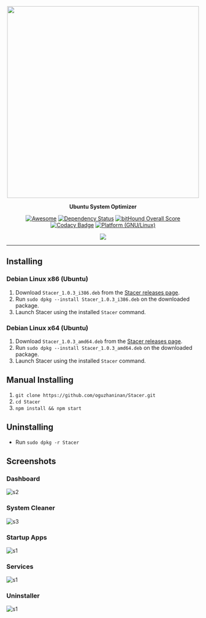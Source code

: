 
<p align="center">
    <img src="https://raw.githubusercontent.com/oguzhaninan/Stacer/master/Screenshots/header1.png" width="500">    
</p>
<p align="center">
  <b>Ubuntu System Optimizer</b>
</p>


<p align="center">
    <a href="https://github.com/sindresorhus/awesome-electron"><img alt="Awesome" src="https://cdn.rawgit.com/sindresorhus/awesome/d7305f38d29fed78fa85652e3a63e154dd8e8829/media/badge.svg"></a>
        <a href="https://www.versioneye.com/user/projects/5853e0f04d6466004b1b9e3a"><img alt="Dependency Status" src="https://www.versioneye.com/user/projects/5853e0f04d6466004b1b9e3a/badge.svg"></a>
            <a href="https://www.bithound.io/github/oguzhaninan/Stacer"><img alt="bitHound Overall Score" src="https://www.bithound.io/github/oguzhaninan/Stacer/badges/score.svg"></a>
                <a href="https://www.codacy.com/app/oguzhan3488/Stacer?utm_source=github.com&amp;utm_medium=referral&amp;utm_content=oguzhaninan/Stacer&amp;utm_campaign=badger"><img alt="Codacy Badge" src="https://api.codacy.com/project/badge/Grade/62f67866ba864392b3d8d615d5052de8"></a>
                    <a href="http://www.kernel.org"><img alt="Platform (GNU/Linux)" src="https://img.shields.io/badge/platform-GNU/Linux-blue.svg"></a>
</p>

<p align="center">
    <a href="https://sourceforge.net/projects/stacer/files/v1.0.2/" ><img src="https://a.fsdn.com/con/app/sf-download-button" /></a>
</p>

---

## Installing

### Debian Linux x86 (Ubuntu)

1. Download `Stacer_1.0.3_i386.deb` from the [Stacer releases page](https://github.com/oguzhaninan/Stacer/releases).
2. Run `sudo dpkg --install Stacer_1.0.3_i386.deb` on the downloaded package.
3. Launch Stacer using the installed `Stacer` command.

### Debian Linux x64 (Ubuntu)

1. Download `Stacer_1.0.3_amd64.deb` from the [Stacer releases page](https://github.com/oguzhaninan/Stacer/releases).
2. Run `sudo dpkg --install Stacer_1.0.3_amd64.deb` on the downloaded package.
3. Launch Stacer using the installed `Stacer` command.

## Manual Installing

1. `git clone https://github.com/oguzhaninan/Stacer.git`
2. `cd Stacer`
3. `npm install && npm start`


## Uninstalling
- Run `sudo dpkg -r Stacer`

## Screenshots

### Dashboard
![s2](https://raw.githubusercontent.com/oguzhaninan/Stacer/master/Screenshots/Screenshot-v1.0.2-1.png)

### System Cleaner
![s3](https://raw.githubusercontent.com/oguzhaninan/Stacer/master/Screenshots/Screenshot-v1.0.2-2.png)

### Startup Apps
![s1](https://raw.githubusercontent.com/oguzhaninan/Stacer/master/Screenshots/Screenshot-v1.0.2-3.png)

### Services
![s1](https://raw.githubusercontent.com/oguzhaninan/Stacer/master/Screenshots/Screenshot-v1.0.2-4.png)

### Uninstaller
![s1](https://raw.githubusercontent.com/oguzhaninan/Stacer/master/Screenshots/Screenshot-v1.0.2-5.png)
